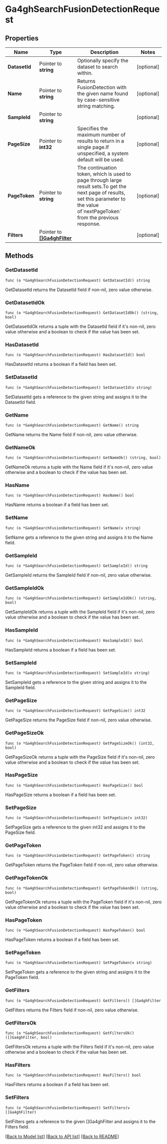 # Ga4ghSearchFusionDetectionRequest

## Properties

Name | Type | Description | Notes
------------ | ------------- | ------------- | -------------
**DatasetId** | Pointer to **string** | Optionally specify the dataset to search within. | [optional] 
**Name** | Pointer to **string** | Returns FusionDetection with the given name found by case-sensitive string matching. | [optional] 
**SampleId** | Pointer to **string** |  | [optional] 
**PageSize** | Pointer to **int32** | Specifies the maximum number of results to return in a single page.If unspecified, a system default will be used. | [optional] 
**PageToken** | Pointer to **string** | The continuation token, which is used to page through large result sets.To get the next page of results, set this parameter to the value of&#x60;nextPageToken&#x60; from the previous response. | [optional] 
**Filters** | Pointer to [**[]Ga4ghFilter**](ga4ghFilter.md) |  | [optional] 

## Methods

### GetDatasetId

`func (o *Ga4ghSearchFusionDetectionRequest) GetDatasetId() string`

GetDatasetId returns the DatasetId field if non-nil, zero value otherwise.

### GetDatasetIdOk

`func (o *Ga4ghSearchFusionDetectionRequest) GetDatasetIdOk() (string, bool)`

GetDatasetIdOk returns a tuple with the DatasetId field if it's non-nil, zero value otherwise
and a boolean to check if the value has been set.

### HasDatasetId

`func (o *Ga4ghSearchFusionDetectionRequest) HasDatasetId() bool`

HasDatasetId returns a boolean if a field has been set.

### SetDatasetId

`func (o *Ga4ghSearchFusionDetectionRequest) SetDatasetId(v string)`

SetDatasetId gets a reference to the given string and assigns it to the DatasetId field.

### GetName

`func (o *Ga4ghSearchFusionDetectionRequest) GetName() string`

GetName returns the Name field if non-nil, zero value otherwise.

### GetNameOk

`func (o *Ga4ghSearchFusionDetectionRequest) GetNameOk() (string, bool)`

GetNameOk returns a tuple with the Name field if it's non-nil, zero value otherwise
and a boolean to check if the value has been set.

### HasName

`func (o *Ga4ghSearchFusionDetectionRequest) HasName() bool`

HasName returns a boolean if a field has been set.

### SetName

`func (o *Ga4ghSearchFusionDetectionRequest) SetName(v string)`

SetName gets a reference to the given string and assigns it to the Name field.

### GetSampleId

`func (o *Ga4ghSearchFusionDetectionRequest) GetSampleId() string`

GetSampleId returns the SampleId field if non-nil, zero value otherwise.

### GetSampleIdOk

`func (o *Ga4ghSearchFusionDetectionRequest) GetSampleIdOk() (string, bool)`

GetSampleIdOk returns a tuple with the SampleId field if it's non-nil, zero value otherwise
and a boolean to check if the value has been set.

### HasSampleId

`func (o *Ga4ghSearchFusionDetectionRequest) HasSampleId() bool`

HasSampleId returns a boolean if a field has been set.

### SetSampleId

`func (o *Ga4ghSearchFusionDetectionRequest) SetSampleId(v string)`

SetSampleId gets a reference to the given string and assigns it to the SampleId field.

### GetPageSize

`func (o *Ga4ghSearchFusionDetectionRequest) GetPageSize() int32`

GetPageSize returns the PageSize field if non-nil, zero value otherwise.

### GetPageSizeOk

`func (o *Ga4ghSearchFusionDetectionRequest) GetPageSizeOk() (int32, bool)`

GetPageSizeOk returns a tuple with the PageSize field if it's non-nil, zero value otherwise
and a boolean to check if the value has been set.

### HasPageSize

`func (o *Ga4ghSearchFusionDetectionRequest) HasPageSize() bool`

HasPageSize returns a boolean if a field has been set.

### SetPageSize

`func (o *Ga4ghSearchFusionDetectionRequest) SetPageSize(v int32)`

SetPageSize gets a reference to the given int32 and assigns it to the PageSize field.

### GetPageToken

`func (o *Ga4ghSearchFusionDetectionRequest) GetPageToken() string`

GetPageToken returns the PageToken field if non-nil, zero value otherwise.

### GetPageTokenOk

`func (o *Ga4ghSearchFusionDetectionRequest) GetPageTokenOk() (string, bool)`

GetPageTokenOk returns a tuple with the PageToken field if it's non-nil, zero value otherwise
and a boolean to check if the value has been set.

### HasPageToken

`func (o *Ga4ghSearchFusionDetectionRequest) HasPageToken() bool`

HasPageToken returns a boolean if a field has been set.

### SetPageToken

`func (o *Ga4ghSearchFusionDetectionRequest) SetPageToken(v string)`

SetPageToken gets a reference to the given string and assigns it to the PageToken field.

### GetFilters

`func (o *Ga4ghSearchFusionDetectionRequest) GetFilters() []Ga4ghFilter`

GetFilters returns the Filters field if non-nil, zero value otherwise.

### GetFiltersOk

`func (o *Ga4ghSearchFusionDetectionRequest) GetFiltersOk() ([]Ga4ghFilter, bool)`

GetFiltersOk returns a tuple with the Filters field if it's non-nil, zero value otherwise
and a boolean to check if the value has been set.

### HasFilters

`func (o *Ga4ghSearchFusionDetectionRequest) HasFilters() bool`

HasFilters returns a boolean if a field has been set.

### SetFilters

`func (o *Ga4ghSearchFusionDetectionRequest) SetFilters(v []Ga4ghFilter)`

SetFilters gets a reference to the given []Ga4ghFilter and assigns it to the Filters field.


[[Back to Model list]](../README.md#documentation-for-models) [[Back to API list]](../README.md#documentation-for-api-endpoints) [[Back to README]](../README.md)


